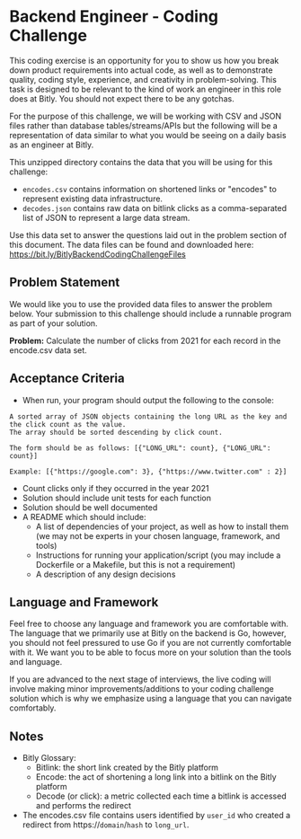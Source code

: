 # Backend Engineer - Coding Challenge

This coding exercise is an opportunity for you to show us how you break down product requirements into actual code, as well as to demonstrate quality, coding style, experience, and creativity in problem-solving. This task is designed to be relevant to the kind of work an engineer in this role does at Bitly. You should not expect there to be any gotchas.

For the purpose of this challenge, we will be working with CSV and JSON files rather than database tables/streams/APIs but the following will be a representation of data similar to what you would be seeing on a daily basis as an engineer at Bitly.

This unzipped directory contains the data that you will be using for this challenge:
* `encodes.csv` contains information on shortened links or "encodes" to represent existing data infrastructure.
* `decodes.json` contains raw data on bitlink clicks as a comma-separated list of JSON to represent a large data stream.

Use this data set to answer the questions laid out in the problem section of this document.
The data files can be found and downloaded here: https://bit.ly/BitlyBackendCodingChallengeFiles

## Problem Statement

We would like you to use the provided data files to answer the problem below. Your submission to this challenge should include a runnable program as part of your solution.

**Problem:** Calculate the number of clicks from 2021 for each record in the encode.csv data set.

## Acceptance Criteria

* When run, your program should output the following to the console:
```
A sorted array of JSON objects containing the long URL as the key and the click count as the value.
The array should be sorted descending by click count.

The form should be as follows: [{"LONG_URL": count}, {"LONG_URL": count}]

Example: [{"https://google.com": 3}, {"https://www.twitter.com" : 2}]
```
* Count clicks only if they occurred in the year 2021
* Solution should include unit tests for each function
* Solution should be well documented
* A README which should include:
  - A list of dependencies of your project, as well as how to install them (we may not be experts in your chosen language, framework, and tools)
  - Instructions for running your application/script (you may include a Dockerfile or a Makefile, but this is not a requirement)
  - A description of any design decisions

## Language and Framework

Feel free to choose any language and framework you are comfortable with. The language that we primarily use at Bitly on the backend is Go, however, you should not feel pressured to use Go if you are not currently comfortable with it. We want you to be able to focus more on your solution than the tools and language.

If you are advanced to the next stage of interviews, the live coding will involve making minor improvements/additions to your coding challenge solution which is why we emphasize using a language that you can navigate comfortably.

## Notes

* Bitly Glossary:
  * Bitlink: the short link created by the Bitly platform
  * Encode: the act of shortening a long link into a bitlink on the Bitly platform
  * Decode (or click): a metric collected each time a bitlink is accessed and performs the redirect
* The encodes.csv file contains users identified by `user_id` who created a redirect from https://`domain`/`hash` to `long_url`.
